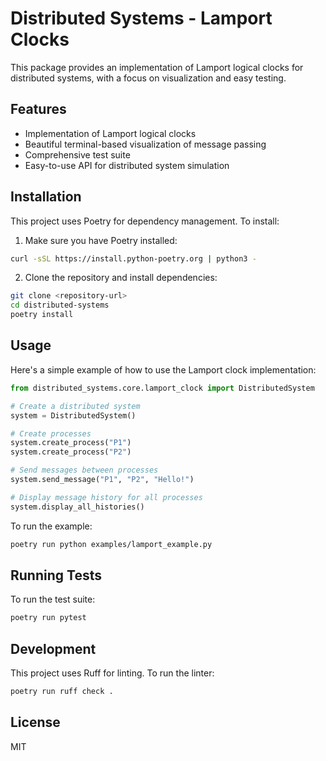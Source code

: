# Distributed Systems - Lamport Clocks

This package provides an implementation of Lamport logical clocks for distributed systems, with a focus on visualization and easy testing.

## Features

- Implementation of Lamport logical clocks
- Beautiful terminal-based visualization of message passing
- Comprehensive test suite
- Easy-to-use API for distributed system simulation

## Installation

This project uses Poetry for dependency management. To install:

1. Make sure you have Poetry installed:
```bash
curl -sSL https://install.python-poetry.org | python3 -
```

2. Clone the repository and install dependencies:
```bash
git clone <repository-url>
cd distributed-systems
poetry install
```

## Usage

Here's a simple example of how to use the Lamport clock implementation:

```python
from distributed_systems.core.lamport_clock import DistributedSystem

# Create a distributed system
system = DistributedSystem()

# Create processes
system.create_process("P1")
system.create_process("P2")

# Send messages between processes
system.send_message("P1", "P2", "Hello!")

# Display message history for all processes
system.display_all_histories()
```

To run the example:
```bash
poetry run python examples/lamport_example.py
```

## Running Tests

To run the test suite:
```bash
poetry run pytest
```

## Development

This project uses Ruff for linting. To run the linter:
```bash
poetry run ruff check .
```

## License

MIT 